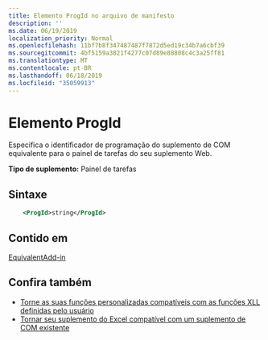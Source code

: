 ```yaml
---
title: Elemento ProgId no arquivo de manifesto
description: ''
ms.date: 06/19/2019
localization_priority: Normal
ms.openlocfilehash: 11bf7b8f347487487f7872d5ed19c34b7a6cbf39
ms.sourcegitcommit: 4bf5159a3821f4277c07d89e88808c4c3a25ff81
ms.translationtype: MT
ms.contentlocale: pt-BR
ms.lasthandoff: 06/18/2019
ms.locfileid: "35059913"
---
```

# <a name="progid-element"></a>Elemento ProgId

Especifica o identificador de programação do suplemento de COM equivalente para o painel de tarefas do seu suplemento Web.

**Tipo de suplemento:** Painel de tarefas

## <a name="syntax"></a>Sintaxe

```XML
    <ProgId>string</ProgId>  
```

## <a name="contained-in"></a>Contido em

[EquivalentAdd-in](equivalentaddin.md)

## <a name="see-also"></a>Confira também

- [Torne as suas funções personalizadas compatíveis com as funções XLL definidas pelo usuário](../../excel/make-custom-functions-compatible-with-xll-udf.md)
- [Tornar seu suplemento do Excel compatível com um suplemento de COM existente](../../develop/make-office-add-in-compatible-with-existing-com-add-in.md)